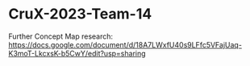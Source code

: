 # CruX-2023-Team-14

Further Concept Map research:
https://docs.google.com/document/d/18A7LWxfU40s9LFfc5VFajUaq-K3moT-LkcxsK-b5CwY/edit?usp=sharing
